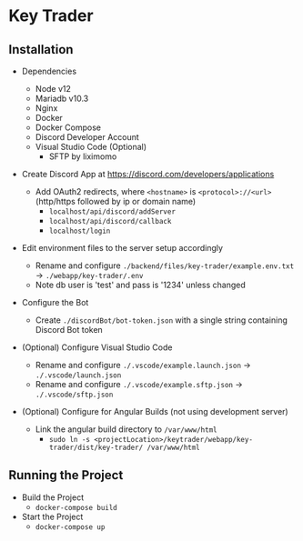 # Key Trader

## Installation
* Dependencies
    * Node v12
    * Mariadb v10.3
    * Nginx
    * Docker
    * Docker Compose
    * Discord Developer Account
    * Visual Studio Code (Optional)
        * SFTP by liximomo

* Create Discord App at https://discord.com/developers/applications
    * Add OAuth2 redirects, where `<hostname>` is `<protocol>://<url>` (http/https followed by ip or domain name)
        * `localhost/api/discord/addServer`
        * `localhost/api/discord/callback`
        * `localhost/login`

* Edit environment files to the server setup accordingly
    * Rename and configure  `./backend/files/key-trader/example.env.txt` -> `./webapp/key-trader/.env`
    * Note db user is 'test' and pass is '1234' unless changed

* Configure the Bot
    * Create `./discordBot/bot-token.json` with a single string containing Discord Bot token

* (Optional) Configure Visual Studio Code
    * Rename and configure `./.vscode/example.launch.json` -> `./.vscode/launch.json`
    * Rename and configure `./.vscode/example.sftp.json` -> `./.vscode/sftp.json`

* (Optional) Configure for Angular Builds (not using development server)
    * Link the angular build directory to `/var/www/html`
        * `sudo ln -s <projectLocation>/keytrader/webapp/key-trader/dist/key-trader/ /var/www/html`

## Running the Project
* Build the Project
    * `docker-compose build`
* Start the Project
    * `docker-compose up`
